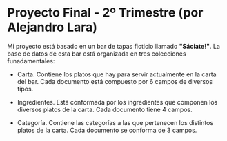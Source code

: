 # Proyecto Final - 2º Trimestre (por Alejandro Lara)

Mi proyecto está basado en un bar de tapas ficticio llamado **"Sáciate!"**. 
La base de datos de esta bar está organizada en tres colecciones funadamentales:
  * Carta. Contiene los platos que hay para servir actualmente en la carta del bar. Cada documento está compuesto
    por 6 campos de diversos tipos.
    
  * Ingredientes. Está conformada por los ingredientes que componen los diversos platos de la carta. Cada documento 
    tiene 4 campos.
    
  * Categoría. Contiene las categorías a las que pertenecen los distintos platos de la carta. Cada documento se conforma de 3 campos.
